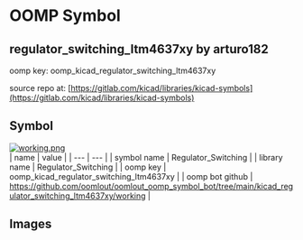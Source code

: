 # OOMP Symbol  
## regulator_switching_ltm4637xy  by arturo182  
  
oomp key: oomp_kicad_regulator_switching_ltm4637xy  
  
source repo at: [https://gitlab.com/kicad/libraries/kicad-symbols](https://gitlab.com/kicad/libraries/kicad-symbols)  
## Symbol  
  
[![working.png](working_600.png)](working.png)  
| name | value | 
| --- | --- | 
| symbol name | Regulator_Switching | 
| library name | Regulator_Switching | 
| oomp key | oomp_kicad_regulator_switching_ltm4637xy | 
| oomp bot github | https://github.com/oomlout/oomlout_oomp_symbol_bot/tree/main/kicad_regulator_switching_ltm4637xy/working | 
## Images  
